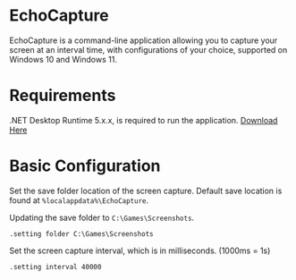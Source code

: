 # EchoCapture

EchoCapture is a command-line application allowing you to capture your screen at an
interval time, with configurations of your choice, supported on Windows 10 and Windows 11.

# Requirements

.NET Desktop Runtime 5.x.x, is required to run the application.
[Download Here](https://dotnet.microsoft.com/en-us/download/dotnet/5.0)

# Basic Configuration

Set the save folder location of the screen capture. Default save location is found at `%localappdata%\EchoCapture`.

Updating the save folder to `C:\Games\Screenshots`.
```
.setting folder C:\Games\Screenshots
```

Set the screen capture interval, which is in milliseconds. (1000ms = 1s)
```
.setting interval 40000
```
